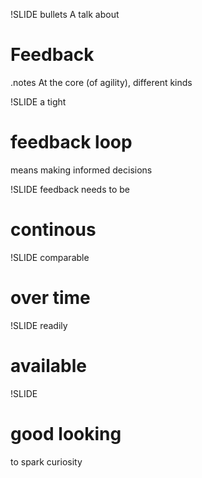 !SLIDE bullets
A talk about
# Feedback #

.notes At the core (of agility), different kinds

!SLIDE
a tight
# feedback loop #
means making informed decisions

!SLIDE
feedback needs to be
# continous #

!SLIDE
comparable
# over time #


!SLIDE
readily
# available #

!SLIDE
# good looking #
to spark curiosity
